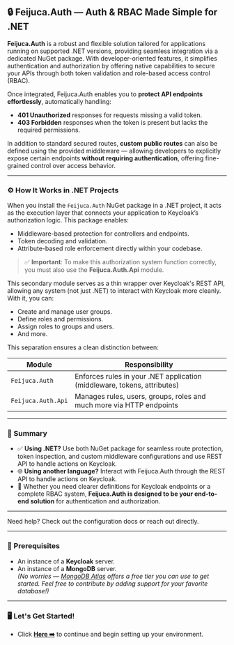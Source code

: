 ## 🔒 Feijuca.Auth — Auth & RBAC Made Simple for .NET

**Feijuca.Auth** is a robust and flexible solution tailored for applications running on supported .NET versions, providing seamless integration via a dedicated NuGet package. With developer-oriented features, it simplifies authentication and authorization by offering native capabilities to secure your APIs through both token validation and role-based access control (RBAC).

Once integrated, Feijuca.Auth enables you to **protect API endpoints effortlessly**, automatically handling:

- **401 Unauthorized** responses for requests missing a valid token.
- **403 Forbidden** responses when the token is present but lacks the required permissions.

In addition to standard secured routes, **custom public routes** can also be defined using the provided middleware — allowing developers to explicitly expose certain endpoints **without requiring authentication**, offering fine-grained control over access behavior.

---

### ⚙️ How It Works in .NET Projects

When you install the `Feijuca.Auth` NuGet package in a .NET project, it acts as the execution layer that connects your application to Keycloak’s authorization logic. This package enables:

- Middleware-based protection for controllers and endpoints.
- Token decoding and validation.
- Attribute-based role enforcement directly within your codebase.

> ✅ **Important**: To make this authorization system function correctly, you must also use the **Feijuca.Auth.Api** module.

This secondary module serves as a thin wrapper over Keycloak's REST API, allowing any system (not just .NET) to interact with Keycloak more cleanly. With it, you can:

- Create and manage user groups.
- Define roles and permissions.
- Assign roles to groups and users.
- And more.

This separation ensures a clean distinction between:

| Module              | Responsibility                                             |
|---------------------|-------------------------------------------------------------|
| `Feijuca.Auth`      | Enforces rules in your .NET application (middleware, tokens, attributes) |
| `Feijuca.Auth.Api`  | Manages rules, users, groups, roles and much more via HTTP endpoints  |

---

### 🧭 Summary

- ✅ **Using .NET?** Use both NuGet package for seamless route protection, token inspection, and custom middleware configurations and use REST API to handle actions on Keycloak.
- 🌐 **Using another language?** Interact with Feijuca.Auth through the REST API to handle actions on Keycloak.
- 🔐 Whether you need clearer definitions for Keycloak endpoints or a complete RBAC system, **Feijuca.Auth is designed to be your end-to-end solution** for authentication and authorization.

---

Need help? Check out the configuration docs or reach out directly.

---

### 🔧 Prerequisites

- An instance of a **Keycloak** server.
- An instance of a **MongoDB** server.  
  _(No worries — [MongoDB Atlas](https://www.mongodb.com/atlas/database) offers a free tier you can use to get started. Feel free to contribute by adding support for your favorite database!)_

---

### 🖥️ Let's Get Started!

- Click **[Here ➡️](/Feijuca.Auth/docs/keycloakMandatoryConfigs.html)** to continue and begin setting up your environment.



